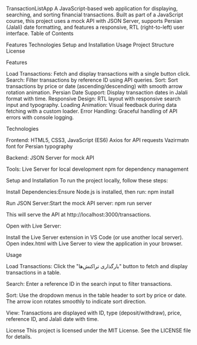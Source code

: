 TransactionListApp
A JavaScript-based web application for displaying, searching, and sorting financial transactions. Built as part of a JavaScript course, this project uses a mock API with JSON Server, supports Persian (Jalali) date formatting, and features a responsive, RTL (right-to-left) user interface.
Table of Contents

Features
Technologies
Setup and Installation
Usage
Project Structure
License

Features

Load Transactions: Fetch and display transactions with a single button click.
Search: Filter transactions by reference ID using API queries.
Sort: Sort transactions by price or date (ascending/descending) with smooth arrow rotation animation.
Persian Date Support: Display transaction dates in Jalali format with time.
Responsive Design: RTL layout with responsive search input and typography.
Loading Animation: Visual feedback during data fetching with a custom loader.
Error Handling: Graceful handling of API errors with console logging.

Technologies

Frontend:
HTML5, CSS3, JavaScript (ES6)
Axios for API requests
Vazirmatn font for Persian typography


Backend:
JSON Server for mock API


Tools:
Live Server for local development
npm for dependency management



Setup and Installation
To run the project locally, follow these steps:




Install Dependencies:Ensure Node.js is installed, then run:
npm install


Run JSON Server:Start the mock API server:
npm run server

This will serve the API at http://localhost:3000/transactions.

Open with Live Server:

Install the Live Server extension in VS Code (or use another local server).
Open index.html with Live Server to view the application in your browser.



Usage

Load Transactions:
Click the "بارگذاری تراکنش‌ها" button to fetch and display transactions in a table.


Search:
Enter a reference ID in the search input to filter transactions.


Sort:
Use the dropdown menus in the table header to sort by price or date.
The arrow icon rotates smoothly to indicate sort direction.


View:
Transactions are displayed with ID, type (deposit/withdraw), price, reference ID, and Jalali date with time.


License
This project is licensed under the MIT License. See the LICENSE file for details.
